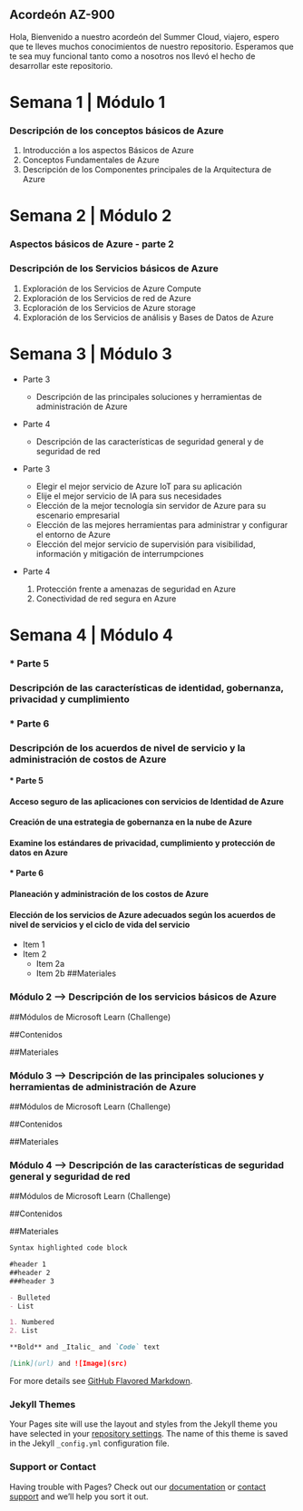 ## Acordeón AZ-900

Hola, Bienvenido a nuestro acordeón del Summer Cloud, viajero, espero que te lleves muchos conocimientos de nuestro repositorio. Esperamos que te sea muy funcional tanto como a nosotros nos llevó el hecho de desarrollar este repositorio.

# Semana 1 | Módulo 1
### Descripción de los conceptos básicos de Azure

1. Introducción a los aspectos Básicos de Azure
2. Conceptos Fundamentales de Azure
3. Descripción de los Componentes principales de la Arquitectura de Azure

# Semana 2 | Módulo 2
### Aspectos básicos de Azure - parte 2
### Descripción de los Servicios básicos de Azure

1. Exploración de los Servicios de Azure Compute
2. Exploración de los Servicios de red de Azure
3. Ecploración de los Servicios de Azure storage
4. Exploración de los Servicios de análisis y Bases de Datos de Azure

# Semana 3 | Módulo 3
* Parte 3
  * Descripción de las principales soluciones y herramientas de administración de Azure
* Parte 4
  * Descripción de las características de seguridad general y de seguridad de red

* Parte 3
  * Elegir el mejor servicio de Azure IoT para su aplicación
  * Elije el mejor servicio de IA para sus necesidades
  * Elección de la mejor tecnología sin servidor de Azure para su escenario empresarial
  * Elección de las mejores herramientas para administrar y configurar el entorno de Azure
  * Elección del mejor servicio de supervisión para visibilidad, información y mitigación de interrumpciones

* Parte 4
  1. Protección frente a amenazas de seguridad en Azure
  2. Conectividad de red segura en Azure

# Semana 4 | Módulo 4
### * Parte 5
  ### Descripción de las características de identidad, gobernanza, privacidad y cumplimiento
### * Parte 6
  ### Descripción de los acuerdos de nivel de servicio y la administración de costos de Azure

#### * Parte 5
  #### Acceso seguro de las aplicaciones con servicios de Identidad de Azure
  #### Creación de una estrategia de gobernanza en la nube de Azure
  #### Examine los estándares de privacidad, cumplimiento y protección de datos en Azure

#### * Parte 6
  #### Planeación y administración de los costos de Azure
  #### Elección de los servicios de Azure adecuados según los acuerdos de nivel de servicios y el ciclo de vida del servicio

* Item 1
* Item 2
  * Item 2a
  * Item 2b
##Materiales

### Módulo 2 --> Descripción de los servicios básicos de Azure

##Módulos de Microsoft Learn (Challenge)

##Contenidos

##Materiales

### Módulo 3 --> Descripción de las principales soluciones y herramientas de administración de Azure

##Módulos de Microsoft Learn (Challenge)

##Contenidos

##Materiales

### Módulo 4 --> Descripción de las características de seguridad general y seguridad de red

##Módulos de Microsoft Learn (Challenge)

##Contenidos

##Materiales


```markdown
Syntax highlighted code block

#header 1
##header 2
###header 3

- Bulleted
- List

1. Numbered
2. List

**Bold** and _Italic_ and `Code` text

[Link](url) and ![Image](src)
```

For more details see [GitHub Flavored Markdown](https://guides.github.com/features/mastering-markdown/).

### Jekyll Themes

Your Pages site will use the layout and styles from the Jekyll theme you have selected in your [repository settings](https://github.com/Rene-Cruz/Acordeon-AZ900/settings/pages). The name of this theme is saved in the Jekyll `_config.yml` configuration file.

### Support or Contact

Having trouble with Pages? Check out our [documentation](https://docs.github.com/categories/github-pages-basics/) or [contact support](https://support.github.com/contact) and we’ll help you sort it out.
